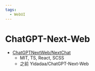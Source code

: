 ```yaml
---
tags:
  - WebUI
---
```


# ChatGPT-Next-Web

- [ChatGPTNextWeb/NextChat](https://github.com/ChatGPTNextWeb/NextChat)
  - MIT, TS, React, SCSS
  - 之前 Yidadaa/ChatGPT-Next-Web
